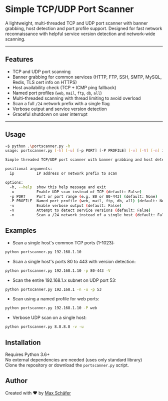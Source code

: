 # Simple TCP/UDP Port Scanner

A lightweight, multi-threaded TCP and UDP port scanner with banner grabbing, host detection and port profile support. Designed for fast network reconnaissance with helpful service version detection and network-wide scanning.

---

## Features

- TCP and UDP port scanning
- Banner grabbing for common services (HTTP, FTP, SSH, SMTP, MySQL, Redis, TLS cert info on HTTPS)
- Host availability check (TCP + ICMP ping fallback)
- Named port profiles (`web`, `mail`, `ftp`, `db`, `all`)
- Multi-threaded scanning with thread limiting to avoid overload
- Scan a full `/24` network prefix with a single flag
- Verbose output and service version detection
- Graceful shutdown on user interrupt

---

## Usage

```bash
~$ python .\portscanner.py -h
usage: portscanner.py [-h] [-u] [-p PORT] [-P PROFILE] [-v] [-V] [-n] ip

Simple threaded TCP/UDP port scanner with banner grabbing and host detection.

positional arguments:
  ip          IP address or network prefix to scan

options:
  -h, --help  show this help message and exit
  -u          Enable UDP scan instead of TCP (default: False)
  -p PORT     Port or port range (e.g. 80 or 80-443) (default: None)
  -P PROFILE  Named port profile (web, mail, ftp, db, all) (default: None)
  -v          Enable verbose output (default: False)
  -V          Attempt to detect service versions (default: False)
  -n          Scan a /24 network instead of a single host (default: False)
```

## Examples
- Scan a single host's common TCP ports (1-1023):
```bash
python portscanner.py 192.168.1.10
```

- Scan a single host's ports 80 to 443 with version detection:
```bash
python portscanner.py 192.168.1.10 -p 80-443 -V
```

- Scan the entire 192.168.1.x subnet on UDP port 53:
```bash
python portscanner.py 192.168.1 -n -u -p 53
```

- Scan using a named profile for web ports:
```bash
python portscanner.py 192.168.1.10 -P web
```

- Verbose UDP scan on a single host:
```bash
python portscanner.py 8.8.8.8 -v -u
```

## Installation
Requires Python 3.6+
<br/>
No external dependencies are needed (uses only standard library)
<br/>
Clone the repository or download the `portscanner.py` script.

## Author
Created with ♥️ by [Max Schäfer](https://github.com/maxi-schaefer)